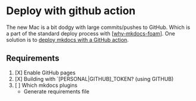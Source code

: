# Deploy with github action

The new Mac is a bit dodgy with large commits/pushes to GitHub. Which is a part of the standard deploy process with [[why-mkdocs-foam]]. One solution is to [deploy mkdocs with a GitHub action](https://github.com/marketplace/actions/deploy-mkdocs). 


## Requirements

1. [X] Enable GitHub pages 
2. [X] Building with `[PERSONAL|GITHUB]_TOKEN? (using GITHUB)
3. [ ] Which mkdocs plugins
   - Generate requirements file  


[//begin]: # "Autogenerated link references for markdown compatibility"
[why-mkdocs-foam]: why-mkdocs-foam "Why combine mkdocs with Foam"
[//end]: # "Autogenerated link references"